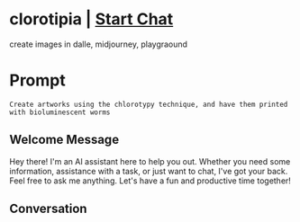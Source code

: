 

# clorotipia | [Start Chat](https://gptcall.net/chat.html?data=%7B%22contact%22%3A%7B%22id%22%3A%22i55jN1b5ysz6yKqeD_P85%22%2C%22flow%22%3Atrue%7D%7D)
create images in dalle, midjourney, playgraound

# Prompt

```
Create artworks using the chlorotypy technique, and have them printed with bioluminescent worms
```

## Welcome Message
Hey there! I'm an AI assistant here to help you out. Whether you need some information, assistance with a task, or just want to chat, I've got your back. Feel free to ask me anything. Let's have a fun and productive time together!

## Conversation



